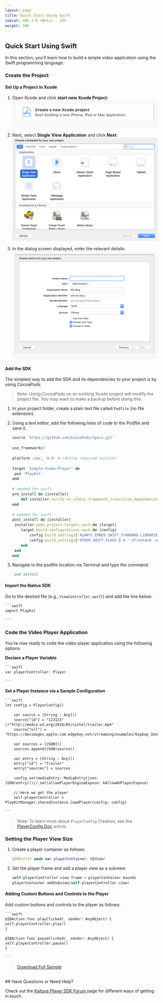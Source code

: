 ```yaml
---
layout: page
title: Quick Start Using Swift 
subcat: SDK 3.0 (Beta) - iOS
weight: 300
---
```


## Quick Start Using Swift  

In this section, you'll learn how to build a simple video application using the Swift programming language.

### Create the Project  

#### Set Up a Project in Xcode  

1. Open Xcode and click **start new Xcode Project**:
	![help](./v3-images/iOS/newProj.png) 

2. Next, select **Single View Application** and click **Next**:
	![help](./v3-images/iOS/singleView.png) 

3. In the dialog screen displayed, enter the relevant details:
	![help](./v3-images/iOS/projDetails.png) 


#### Add the SDK

The simplest way to add the SDK and its dependencies to your project is by using CocoaPods.

>Note: Using CocoaPods on an existing Xcode project will modify the project file. You may want to make a backup before doing this.

1. In your project folder, create a plain text file called `Podfile` (no file extension).
2. Using a text editor, add the following lines of code to the Podfile and save it.

	```ruby
	source 'https://github.com/CocoaPods/Specs.git'

	use_frameworks!

	platform :ios, '8.0' # (define required version)

	target 'Simple-Video-Player' do
 	 pod 'PlayKit'
	end

	# needed for swift
	pre_install do |installer|
    	def installer.verify_no_static_framework_transitive_dependencies; end
	end

	# needed for swift
	post_install do |installer| 
   	 installer.pods_project.targets.each do |target| 
        target.build_configurations.each do |config| 
            config.build_settings['ALWAYS_EMBED_SWIFT_STANDARD_LIBRARIES'] = 'NO'
            config.build_settings['OTHER_SWIFT_FLAGS'] = '-Xfrontend -warn-long-function-bodies=100'
        end 
   	 end 
	end

	```
	
3. Navigate to the podfile location via Terminal and type the command:

	```ruby
	`pod install

	````

#### Import the Native SDK  

Go to the desired file (e.g., `ViewController.swift`) and add the line below:

	```swift
	import PlayKit

	```

### Code the Video Player Application  

You're now ready to code the video player application using the following options.

**Declare a Player Variable**

	```swift
	var playerController: Player

	```

**Set a Player Instance via a Sample Configuration** 

	```swift
	let config = PlayerConfig()
        
        var source = [String : Any]()
        source["id"] = "123123" //"http://media.w3.org/2010/05/sintel/trailer.mp4"
        source["url"] = "https://devimages.apple.com.edgekey.net/streaming/examples/bipbop_16x9/bipbop_16x9_variant.m3u8"
        
        var sources = [JSON]()
        sources.append(JSON(source))
        
        var entry = [String : Any]()
        entry["id"] = "Trailer"
        entry["sources"] = sources
        
        config.set(mediaEntry: MediaEntry(json: JSON(entry)))//.set(allowPlayerEngineExpose: kAllowAVPlayerExpose)
        
        // Here we get the player
        self.playerController = PlayKitManager.sharedInstance.loadPlayer(config: config)

	```

>Note: To learn more about `PlayerConfig` Creation, see the [PlayerConfig Doc]() article.

### Setting the Player View Size  

1. Create a player container as follows: 

	```swift
	@IBOutlet weak var playerContainer: UIView!

	```
2. Set the player frame and add a player view as a subview:

	```swift
	self.playerController.view.frame = playerContainer.bounds
	playerContainer.addSubview(self.playerController.view)

	```

#### Adding Custom Buttons and Controls to the Player  

Add custom buttons and controls to the player as follows:

	```swift
	@IBAction func playClicked(_ sender: AnyObject) {
	self.playerController.play()
	}
    
	@IBAction func pauseClicked(_ sender: AnyObject) {
	self.playerController.pause()
	}

	```


> [Download Full Sample]()


</br>
## Have Questions or Need Help?

Check out the [Kaltura Player SDK Forum](https://forum.kaltura.org/c/playkit) page for different ways of getting in touch.
